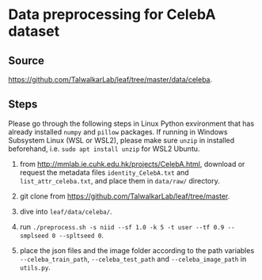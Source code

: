 # Data preprocessing for CelebA dataset

## Source
https://github.com/TalwalkarLab/leaf/tree/master/data/celeba.

## Steps

Please go through the following steps in Linux Python exvironment that has already installed `numpy` and `pillow` packages. If running in Windows Subsystem Linux (WSL or WSL2), please make sure `unzip` in installed beforehand, i.e. `sudo apt install unzip` for WSL2 Ubuntu.

1. from http://mmlab.ie.cuhk.edu.hk/projects/CelebA.html, download or request the metadata files `identity_CelebA.txt` and `list_attr_celeba.txt`, and place them in `data/raw/` directory.

2. git clone from https://github.com/TalwalkarLab/leaf/tree/master.

3. dive into `leaf/data/celeba/`.

4. run `./preprocess.sh -s niid --sf 1.0 -k 5 -t user --tf 0.9 --smplseed 0 --spltseed 0`.

5. place the json files and the image folder according to the path variables `--celeba_train_path`, `--celeba_test_path` and `--celeba_image_path` in `utils.py`.